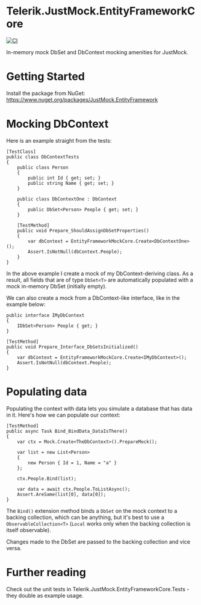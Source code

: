 Telerik.JustMock.EntityFrameworkCore
====================

[![CI](https://github.com/telerik/Telerik.JustMock.EntityFrameworkCore/actions/workflows/CI.yml/badge.svg)](https://github.com/telerik/Telerik.JustMock.EntityFrameworkCore/actions/workflows/CI.yml)

In-memory mock DbSet and DbContext mocking amenities for JustMock.

Getting Started
===============
Install the package from NuGet: https://www.nuget.org/packages/JustMock.EntityFramework

Mocking DbContext
=================
Here is an example straight from the tests:

	[TestClass]
	public class DbContextTests
	{
		public class Person
		{
			public int Id { get; set; }
			public string Name { get; set; }
		}

		public class DbContextOne : DbContext
		{
			public DbSet<Person> People { get; set; }
		}

		[TestMethod]
		public void Prepare_ShouldAssignDbSetProperties()
		{
			var dbContext = EntityFrameworkMockCore.Create<DbContextOne>();
			Assert.IsNotNull(dbContext.People);
		}
	}
    
In the above example I create a mock of my DbContext-deriving class. As a result, all fields that are of type `DbSet<T>` are automatically populated with a mock in-memory DbSet (initially empty).

We can also create a mock from a DbContext-like interface, like in the example below:

	public interface IMyDbContext
	{
		IDbSet<Person> People { get; }
	}

	[TestMethod]
	public void Prepare_Interface_DbSetsInitialized()
	{
		var dbContext = EntityFrameworkMockCore.Create<IMyDbContext>();
		Assert.IsNotNull(dbContext.People);
	}
    
Populating data
===============
Populating the context with data lets you simulate a database that has data in it. Here's how we can populate our context:

	[TestMethod]
	public async Task Bind_BindData_DataIsThere()
	{
		var ctx = Mock.Create<TheDbContext>().PrepareMock();

		var list = new List<Person>
		{
			new Person { Id = 1, Name = "a" }
		};

		ctx.People.Bind(list);

		var data = await ctx.People.ToListAsync();
		Assert.AreSame(list[0], data[0]);
	}

The `Bind()` extension method binds a `DbSet` on the mock context to a backing collection, which can be anything, but it's best to use a `ObservableCollection<T>` (`Local` works only when the backing collection is itself observable).

Changes made to the DbSet are passed to the backing collection and vice versa.

Further reading
===============
Check out the unit tests in Telerik.JustMock.EntityFrameworkCore.Tests - they double as example usage.
